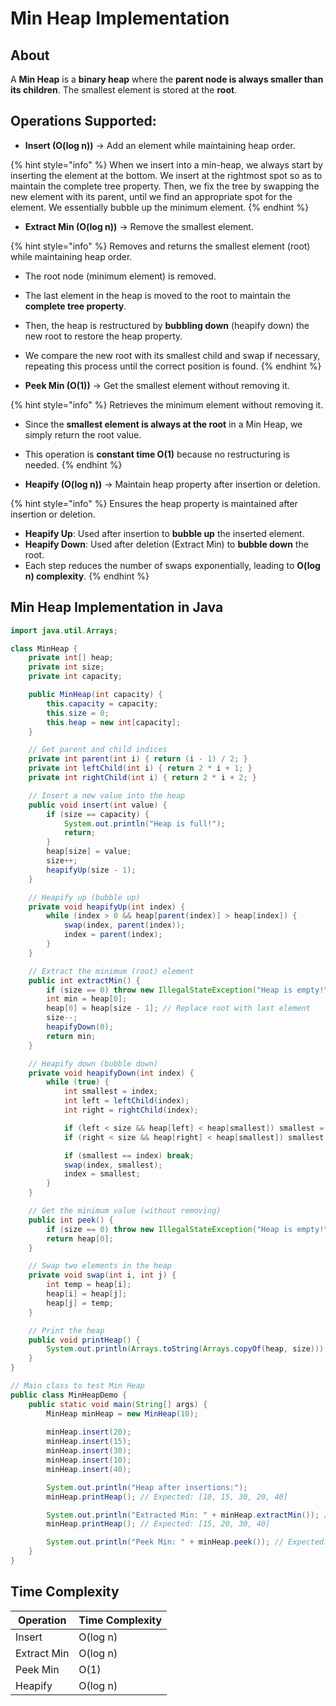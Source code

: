 # Min Heap Implementation

## About

A **Min Heap** is a **binary heap** where the **parent node is always smaller than its children**. The smallest element is stored at the **root**.

## **Operations Supported:**

* **Insert (O(log n))** → Add an element while maintaining heap order.&#x20;

{% hint style="info" %}
When we insert into a min-heap, we always start by inserting the element at the bottom. We insert at the rightmost spot so as to maintain the complete tree property. Then, we fix the tree by swapping the new element with its parent, until we find an appropriate spot for the element. We essentially bubble up the minimum element.
{% endhint %}

* **Extract Min (O(log n))** → Remove the smallest element.

{% hint style="info" %}
Removes and returns the smallest element (root) while maintaining heap order.

* The root node (minimum element) is removed.
* The last element in the heap is moved to the root to maintain the **complete tree property**.
* Then, the heap is restructured by **bubbling down** (heapify down) the new root to restore the heap property.
* We compare the new root with its smallest child and swap if necessary, repeating this process until the correct position is found.
{% endhint %}

* **Peek Min (O(1))** → Get the smallest element without removing it.

{% hint style="info" %}
Retrieves the minimum element without removing it.

* Since the **smallest element is always at the root** in a Min Heap, we simply return the root value.
* This operation is **constant time O(1)** because no restructuring is needed.
{% endhint %}

* **Heapify (O(log n))** → Maintain heap property after insertion or deletion.

{% hint style="info" %}
Ensures the heap property is maintained after insertion or deletion.

* **Heapify Up**: Used after insertion to **bubble up** the inserted element.
* **Heapify Down**: Used after deletion (Extract Min) to **bubble down** the root.
* Each step reduces the number of swaps exponentially, leading to **O(log n) complexity**.
{% endhint %}

## **Min Heap Implementation in Java**

```java
import java.util.Arrays;

class MinHeap {
    private int[] heap;
    private int size;
    private int capacity;

    public MinHeap(int capacity) {
        this.capacity = capacity;
        this.size = 0;
        this.heap = new int[capacity];
    }

    // Get parent and child indices
    private int parent(int i) { return (i - 1) / 2; }
    private int leftChild(int i) { return 2 * i + 1; }
    private int rightChild(int i) { return 2 * i + 2; }

    // Insert a new value into the heap
    public void insert(int value) {
        if (size == capacity) {
            System.out.println("Heap is full!");
            return;
        }
        heap[size] = value;
        size++;
        heapifyUp(size - 1);
    }

    // Heapify up (bubble up)
    private void heapifyUp(int index) {
        while (index > 0 && heap[parent(index)] > heap[index]) {
            swap(index, parent(index));
            index = parent(index);
        }
    }

    // Extract the minimum (root) element
    public int extractMin() {
        if (size == 0) throw new IllegalStateException("Heap is empty!");
        int min = heap[0];
        heap[0] = heap[size - 1]; // Replace root with last element
        size--;
        heapifyDown(0);
        return min;
    }

    // Heapify down (bubble down)
    private void heapifyDown(int index) {
        while (true) {
            int smallest = index;
            int left = leftChild(index);
            int right = rightChild(index);

            if (left < size && heap[left] < heap[smallest]) smallest = left;
            if (right < size && heap[right] < heap[smallest]) smallest = right;

            if (smallest == index) break;
            swap(index, smallest);
            index = smallest;
        }
    }

    // Get the minimum value (without removing)
    public int peek() {
        if (size == 0) throw new IllegalStateException("Heap is empty!");
        return heap[0];
    }

    // Swap two elements in the heap
    private void swap(int i, int j) {
        int temp = heap[i];
        heap[i] = heap[j];
        heap[j] = temp;
    }

    // Print the heap
    public void printHeap() {
        System.out.println(Arrays.toString(Arrays.copyOf(heap, size)));
    }
}

// Main class to test Min Heap
public class MinHeapDemo {
    public static void main(String[] args) {
        MinHeap minHeap = new MinHeap(10);
        
        minHeap.insert(20);
        minHeap.insert(15);
        minHeap.insert(30);
        minHeap.insert(10);
        minHeap.insert(40);

        System.out.println("Heap after insertions:");
        minHeap.printHeap(); // Expected: [10, 15, 30, 20, 40]

        System.out.println("Extracted Min: " + minHeap.extractMin()); // Expected: 10
        minHeap.printHeap(); // Expected: [15, 20, 30, 40]

        System.out.println("Peek Min: " + minHeap.peek()); // Expected: 15
    }
}
```

## **Time Complexity**

| Operation   | Time Complexity |
| ----------- | --------------- |
| Insert      | O(log n)        |
| Extract Min | O(log n)        |
| Peek Min    | O(1)            |
| Heapify     | O(log n)        |
